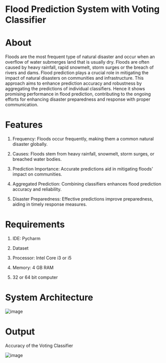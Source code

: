 # Flood Prediction System with Voting Classifier

# About

Floods are the most frequent type of natural disaster and occur when an overflow of water submerges land that is usually dry. Floods are often caused by heavy rainfall, rapid snowmelt, storm surges or the breach of rivers and dams. Flood prediction plays a crucial role in mitigating the impact of natural disasters on communities and infrastructure. This approach aims to enhance prediction accuracy and robustness by aggregating the predictions of individual classifiers. Hence it shows promising performance in flood prediction, contributing to the ongoing efforts for enhancing disaster preparedness and response with proper communication. 

# Features

1. Frequency: Floods occur frequently, making them a common natural disaster globally.
   
2. Causes: Floods stem from heavy rainfall, snowmelt, storm surges, or breached water bodies.

3. Prediction Importance: Accurate predictions aid in mitigating floods' impact on communities.

4. Aggregated Prediction: Combining classifiers enhances flood prediction accuracy and reliability.

5. Disaster Preparedness: Effective predictions improve preparedness, aiding in timely response measures.

# Requirements

1. IDE: Pycharm

2. Dataset

3. Processor: Intel Core i3 or i5

4. Memory: 4 GB RAM

5. 32 or 64 bit computer


# System Architecture

![image](https://github.com/akshitha-ks/Flood_Prediction_System_with_Voting_Classifier/assets/123535064/15fe0647-8e38-4bc7-9bbd-ba984116bef5)

# Output

Accuracy of the Voting Classifier

![image](https://github.com/akshitha-ks/Flood_Prediction_System_with_Voting_Classifier/assets/123535064/94b7b327-eda1-447e-bf82-c816adea13a4)


